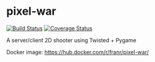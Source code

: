 # pixel-war

[![Build Status](https://travis-ci.org/Franr/pixel-war.svg?branch=master)](https://travis-ci.org/Franr/pixel-war)
[![Coverage Status](https://coveralls.io/repos/Franr/pixel-war/badge.svg?branch=master&service=github)](https://coveralls.io/github/Franr/pixel-war?branch=master)

A server/client 2D shooter using Twisted + Pygame

Docker image: https://hub.docker.com/r/franr/pixel-war/
